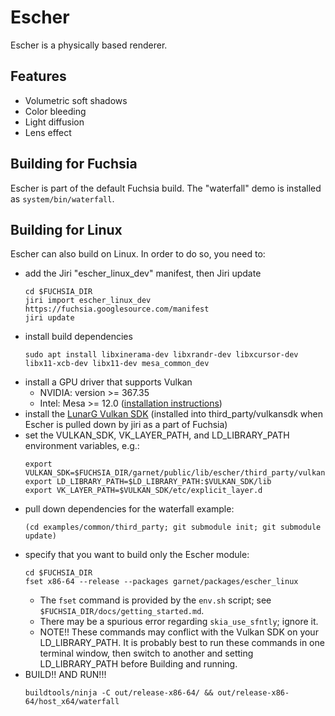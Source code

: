 # Escher

Escher is a physically based renderer.

## Features

 * Volumetric soft shadows
 * Color bleeding
 * Light diffusion
 * Lens effect

## Building for Fuchsia
Escher is part of the default Fuchsia build.  The "waterfall" demo is installed
as `system/bin/waterfall`.

## Building for Linux
Escher can also build on Linux.  In order to do so, you need to:
  * add the Jiri "escher_linux_dev" manifest, then Jiri update
    ```
    cd $FUCHSIA_DIR
    jiri import escher_linux_dev https://fuchsia.googlesource.com/manifest
    jiri update
    ```
  * install build dependencies
    ```
    sudo apt install libxinerama-dev libxrandr-dev libxcursor-dev libx11-xcb-dev libx11-dev mesa_common_dev
    ```
  * install a GPU driver that supports Vulkan
    * NVIDIA: version >= 367.35
    * Intel: Mesa >= 12.0 ([installation instructions](https://stackoverflow.com/questions/40783620/how-to-install-intel-graphics-drivers-with-vulkan-support-for-ubuntu-16-04-xen/40792607#40792607))
  * install the [LunarG Vulkan SDK](https://lunarg.com/vulkan-sdk/) (installed
    into third_party/vulkansdk when Escher is pulled down by jiri as a part of Fuchsia)
  * set the VULKAN_SDK, VK_LAYER_PATH, and LD_LIBRARY_PATH environment variables, e.g.:
    ```
    export VULKAN_SDK=$FUCHSIA_DIR/garnet/public/lib/escher/third_party/vulkansdk/x86_64
    export LD_LIBRARY_PATH=$LD_LIBRARY_PATH:$VULKAN_SDK/lib
    export VK_LAYER_PATH=$VULKAN_SDK/etc/explicit_layer.d
    ```
  * pull down dependencies for the waterfall example:
    ```
    (cd examples/common/third_party; git submodule init; git submodule update)
    ```
  * specify that you want to build only the Escher module:
    ```
    cd $FUCHSIA_DIR
    fset x86-64 --release --packages garnet/packages/escher_linux
    ```
    * The `fset` command is provided by the `env.sh` script; see `$FUCHSIA_DIR/docs/getting_started.md`.
    * There may be a spurious error regarding `skia_use_sfntly`; ignore it.
    * NOTE!! These commands may conflict with the Vulkan SDK on your LD_LIBRARY_PATH.  It is probably best to run these commands in one terminal window, then switch to another and setting LD_LIBRARY_PATH before Building
    and running.
  * BUILD!! AND RUN!!!
    ```
    buildtools/ninja -C out/release-x86-64/ && out/release-x86-64/host_x64/waterfall
    ```
